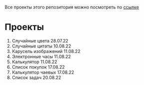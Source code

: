 Все проекты этого репозитория можно посмотреть по [ссылке](https://davidfox15.github.io/JSProjects/index.html)
# Проекты
1. Случайные цвета 28.07.22
2. Случайные цитаты 10.08.22
3. Карусель изображений 11.08.22
4. Электронные часы 11.08.22
5. Калькулятор 11.08.22
6. Список покупок 17.08.22
7. Калькулятор чаевых 17.08.22
8. Список задач 20.08.22